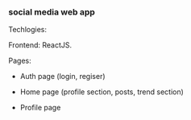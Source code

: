 ### social media web app

Techlogies:

Frontend: ReactJS.

Pages:

- Auth page (login, regiser)

- Home page (profile section, posts, trend section)

- Profile page
